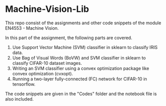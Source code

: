 # Machine-Vision-Lib
This repo consist of the assignments and other code snippets of the module EN4553 - Machine Vision.

In this part of the assignment, the following parts are covered.
  1. Use Support Vector Machine (SVM) classifier in sklearn to classify IRIS data.
  2. Use Bag of Visual Words (BoVW) and SVM classifier in sklearn to classify CIFAR-10 dataset images.
  3. Writing an SVM classifier using a convex optimization package like convex optimization (cvxopt).
  4. Running a two-layer fully-connected (FC) network for CIFAR-10 in tensorflow.

The code snippets are given in the "Codes" folder and the notebook file is also included.
